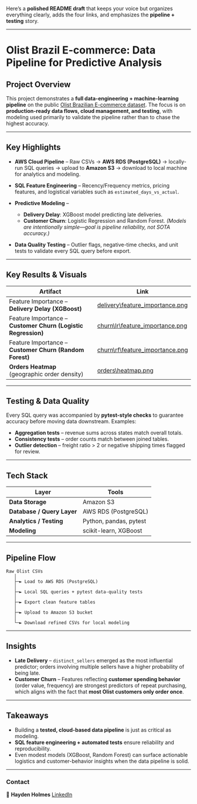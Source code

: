 Here’s a **polished README draft** that keeps your voice but organizes everything clearly, adds the four links, and emphasizes the **pipeline + testing** story.

---

# Olist Brazil E-commerce: Data Pipeline for Predictive Analysis

## Project Overview

This project demonstrates a **full data-engineering + machine-learning pipeline** on the public
[Olist Brazilian E-commerce dataset](https://www.kaggle.com/olistbr/brazilian-ecommerce).
The focus is on **production-ready data flows, cloud management, and testing**,
with modeling used primarily to validate the pipeline rather than to chase the highest accuracy.

---

## Key Highlights

* **AWS Cloud Pipeline** – Raw CSVs → **AWS RDS (PostgreSQL)** → locally-run SQL queries → upload to **Amazon S3** → download to local machine for analytics and modeling.
* **SQL Feature Engineering** – Recency/Frequency metrics, pricing features, and logistical variables such as `estimated_days_vs_actual`.
* **Predictive Modeling** –

  * **Delivery Delay**: XGBoost model predicting late deliveries.
  * **Customer Churn**: Logistic Regression and Random Forest.
    *(Models are intentionally simple—goal is pipeline reliability, not SOTA accuracy.)*
* **Data Quality Testing** – Outlier flags, negative-time checks, and unit tests to validate every SQL query before export.

---

## Key Results & Visuals

| Artifact                                                      | Link                                                         |
| ------------------------------------------------------------- | ------------------------------------------------------------ |
| Feature Importance – **Delivery Delay (XGBoost)**             | [delivery\feature_importance.png](results/ML/delivery_prediciton/feature_importance.png) |
| Feature Importance – **Customer Churn (Logistic Regression)** | [churn\lr\feature_importance.png](results/ML/churn_prediction/logistic_regression_V1/coefficients.png)     |
| Feature Importance – **Customer Churn (Random Forest)**       | [churn\rf\feature_importance.png](results/ML/churn_prediction/random_forest_V1/coefficients.png)     |
| **Orders Heatmap** (geographic order density)                 | [orders\heatmap.png](results/heatmap/brazil_heatmap.html)                    |


---

## Testing & Data Quality

Every SQL query was accompanied by **pytest-style checks** to guarantee accuracy before moving data downstream.
Examples:

* **Aggregation tests** – revenue sums across states match overall totals.
* **Consistency tests** – order counts match between joined tables.
* **Outlier detection** – freight ratio > 2 or negative shipping times flagged for review.

---

## Tech Stack

| Layer                      | Tools                  |
| -------------------------- | ---------------------- |
| **Data Storage**           | Amazon S3              |
| **Database / Query Layer** | AWS RDS (PostgreSQL)   |
| **Analytics / Testing**    | Python, pandas, pytest |
| **Modeling**               | scikit-learn, XGBoost  |

---

## Pipeline Flow

```
Raw Olist CSVs
   │
   ├─► Load to AWS RDS (PostgreSQL)
   │
   ├─► Local SQL queries + pytest data-quality tests
   │
   ├─► Export clean feature tables
   │
   ├─► Upload to Amazon S3 bucket
   │
   └─► Download refined CSVs for local modeling
```

---

## Insights

* **Late Delivery** – `distinct_sellers` emerged as the most influential predictor; orders involving multiple sellers have a higher probability of being late.
* **Customer Churn** – Features reflecting **customer spending behavior** (order value, frequency) are strongest predictors of repeat purchasing, which aligns with the fact that **most Olist customers only order once**.

---

## Takeaways

* Building a **tested, cloud-based data pipeline** is just as critical as modeling.
* **SQL feature engineering + automated tests** ensure reliability and reproducibility.
* Even modest models (XGBoost, Random Forest) can surface actionable logistics and customer-behavior insights when the data pipeline is solid.

---

### Contact

👤 **Hayden Holmes**
[LinkedIn](https://www.linkedin.com/in/hayden-holmes-3b6566267/)


